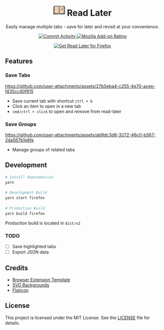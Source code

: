 <h1 align="center">
  <img src="https://raw.githubusercontent.com/longnghia/read-later/main/public/icon-128.png" height="38" width="38" alt="Read Later Icon">
  Read Later
</h1>

<p align="center">
  Easily manage multiple tabs - save for later and revisit at your convenience.
</p>

<p align="center">
  <a href="https://github.com/longnghia/read-later/commits/main">
    <img src="https://img.shields.io/github/commit-activity/m/longnghia/read-later?label=Commits" alt="Commit Activity">
  </a>
  <a href="https://addons.mozilla.org/addon/read-it-later/">
    <img src="https://img.shields.io/amo/rating/read-it-later?label=Firefox" alt="Mozilla Add-on Rating">
  </a>
</p>

<p align="center">
  <a href="https://addons.mozilla.org/en-US/firefox/addon/read-it-later/">
    <img src="https://github.com/user-attachments/assets/a89c4124-119a-4147-822d-23ac1e831d18" alt="Get Read Later for Firefox">
  </a>
</p>

## Features

### Save Tabs

https://github.com/user-attachments/assets/27b0eba4-c255-4e70-acee-f435cc40f915

- Save current tab with shortcut `ctrl + b`
- Click an item to open in a new tab
- `cmd/ctrl + click` to open and remove from read-later

### Save Groups

https://github.com/user-attachments/assets/ab9dc3d6-3272-46c0-b567-2da567b1e8fe

- Manage groups of related tabs

## Development

```bash
# Install dependencies
yarn

# Development Build
yarn start firefox

# Production Build
yarn build firefox
```

Production build is located in `dist/v2`

### TODO

- [ ] Save highlighted tabs
- [ ] Export JSON data

## Credits

- [Browser Extension Template](https://github.com/debdut/browser-extension.git)
- [SVG Backgrounds](https://www.svgbackgrounds.com/elements/animated-svg-preloaders/)
- [Flaticon](https://www.flaticon.com)

## License

This project is licensed under the MIT License. See the [LICENSE](LICENSE) file for details.
